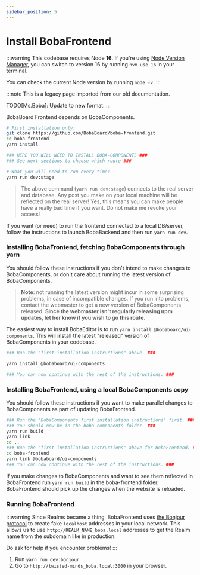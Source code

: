 ```yaml
---
sidebar_position: 5
---
```


# Install BobaFrontend

:::warning
This codebase requires Node **16**. If you're using [Node Version Manager](https://github.com/nvm-sh/nvm), you can switch to version 16 by running `nvm use 16` in your terminal.

You can check the current Node version by running `node -v`.
:::

:::note
This is a legacy page imported from our old documentation.

TODO[Ms.Boba]: Update to new format.
:::

BobaBoard Frontend depends on BobaComponents.

```bash   showLineNumbers
# First installation only:
git clone https://github.com/BobaBoard/boba-frontend.git
cd boba-frontend
yarn install

### HERE YOU WILL NEED TO INSTALL BOBA-COMPONENTS ###
### See next sections to choose which route ###

# What you will need to run every time:
yarn run dev:stage
```

> The above command (`yarn run dev:stage`) connects to the real server and database. Any post you make on your local machine will be reflected on the real server! Yes, this means you can make people have a really bad time if you want.
> Do not make me revoke your access!

If you want (or need) to run the frontend connected to a local DB/server, follow the instructions to launch BobaBackend and then run `yarn run dev`.

### Installing BobaFrontend, fetching BobaComponents through yarn

You should follow these instructions if you don't intend to make changes to BobaComponents, or don't care about running the latest version of BobaComponents.

> **Note**: not running the latest version might incur in some surprising problems, in case of incompatible changes. If you run into problems, contact the webmaster to get a new version of BobaComponents released. **Since the webmaster isn't regularly releasing npm updates, let her know if you wish to go this route.**

The easiest way to install BobaEditor is to run `yarn install @bobaboard/ui-components`. This will install the latest "released" version of BobaComponents in your codebase.

```bash   showLineNumbers
### Run the "first installation instructions" above. ###

yarn install @bobaboard/ui-components

### You can now continue with the rest of the instructions. ###
```

### Installing BobaFrontend, using a local BobaComponents copy

You should follow these instructions if you want to make parallel changes to BobaComponents as part of updating BobaFrontend.

```bash   showLineNumbers
### Run the "BobaComponents first installation instructions" first. ###
### You should now be in the boba-components folder. ###
yarn run build
yarn link
cd ..
### Run the "first installation instructions" above for BobaFrontend. ###
cd boba-frontend
yarn link @bobaboard/ui-components
### You can now continue with the rest of the instructions. ###
```

If you make changes to BobaComponents and want to see them reflected in BobaFrontend run `yarn run build` in the boba-frontend folder. BobaFrontend should pick up the changes when the website is reloaded.

### Running BobaFrontend

:::warning
Since Realms became a thing, BobaFrontend uses [the Bonjour protocol](https://softwarekeep.com/help-center/what-is-bonjour-service-on-windows-10) to create fake `localhost` addresses in your local network. This allows us to use `http://REALM_NAME_boba.local` addresses to get the Realm name from the
subdomain like in production.

Do ask for help if you encounter problems!
:::

1. Run `yarn run dev:bonjour`
2. Go to `http://twisted-minds_boba.local:3000` in your browser.
